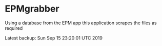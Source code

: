 # EPMgrabber
Using a database from the EPM app this application scrapes the files as required


Latest backup: Sun Sep 15 23:20:01 UTC 2019
